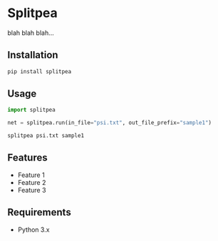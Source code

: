# Splitpea 

blah blah blah... 

## Installation

```bash
pip install splitpea
```

## Usage

```python
import splitpea

net = splitpea.run(in_file="psi.txt", out_file_prefix="sample1")
```

```bash
splitpea psi.txt sample1
```


## Features

- Feature 1
- Feature 2
- Feature 3

## Requirements

- Python 3.x

<!-- python -m venv splitpea-pip
source splitpea-pip/bin/activate

pip install -e .

 -->
